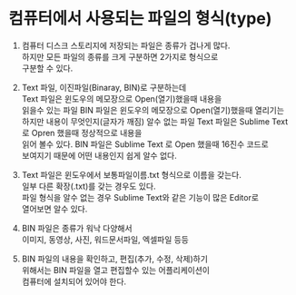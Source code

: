# 컴퓨터에서 사용되는 파일의 형식(type)
1. 컴퓨터 디스크 스토리지에 저장되는 파일은 종류가 겁나게 많다.  
하지만 모든 파일의 종류를 크게 구분하면 2가지로 형식으로  
 구분할 수 있다.
2. Text 파일, 이진파일(Binaray, BIN)로 구분하는데  
Text 파일은 윈도우의 메모장으로 Open(열기)했을때 내용을  
읽을수 있는 파일
BIN 파일은 윈도우의 메모장으로 Open(열기)했을때 열리기는  
하지만 내용이 무엇인지(글자가 깨짐) 알수 없는 파일
Text 파일은 Sublime Text 로 Opren 했을때 정상적으로 내용을  
읽어 볼수 있다.
BIN 파일은 Sublime Text 로 Open 했을때 16진수 코드로  
보여지기 때문에 어떤 내용인지 쉽게 알수 없다.

3. Text 파일은 윈도우에서 보통파일이름.txt 형식으로 이름을 갖는다.  
일부 다른 확장(.txt)를 갖는 경우도 있다.  
파일 형식을 알수 없는 경우 Sublime Text와 같은 기능이 많은 Editor로  
열어보면 알수 있다.

4. BIN 파일은 종류가 워낙 다양해서  
이미지, 동영상, 사진, 워드문서파일, 엑셀파일 등등

5. BIN 파일의 내용을 확인하고, 편집(추가, 수정, 삭제)하기  
위해서는 BIN 파일을 열고 편집할수 있는 어플리케이션이  
컴퓨터에 설치되어 있어야 한다.